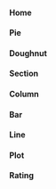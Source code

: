<!-- tabs:start -->

#### **Home**

[](README.md ':include')

#### **Pie**

[](charty/pie.md ':include')

#### **Doughnut**

[](charty/doughnut.md ':include')

#### **Section**

[](charty/section.md ':include')

#### **Column**

[](charty/column.md ':include')

#### **Bar**

[](charty/bar.md ':include')

#### **Line**

[](charty/line.md ':include')

#### **Plot**

[](charty/plot.md ':include')

#### **Rating**

[](charty/rating.md ':include')

<!-- tabs:end -->
